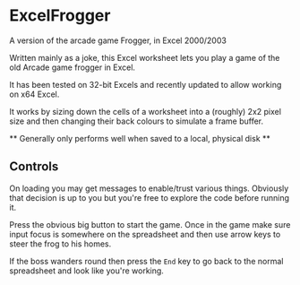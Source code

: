 ExcelFrogger
============

A version of the arcade game Frogger, in Excel 2000/2003

Written mainly as a joke, this Excel worksheet lets you play a game of the old Arcade game frogger in Excel.

It has been tested on 32-bit Excels and recently updated to allow working on x64 Excel.

It works by sizing down the cells of a worksheet into a (roughly) 2x2 pixel size and then changing their back colours to simulate a frame buffer.

** Generally only performs well when saved to a local, physical disk **

Controls
--------

On loading you may get messages to enable/trust various things.  Obviously that decision is up to you but you're free to explore the code before running it.

Press the obvious big button to start the game.  Once in the game make sure input focus is somewhere on the spreadsheet and then use arrow keys to steer the frog to his homes.  

If the boss wanders round then press the `End` key to go back to the normal spreadsheet and look like you're working.


